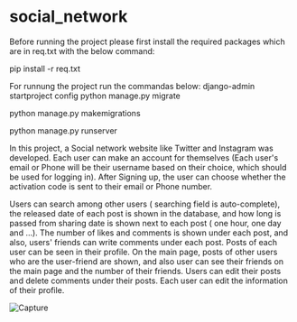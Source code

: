 # social_network
Before running the project please first install the required packages which are in req.txt  with the below command:

 pip install -r req.txt
 
For runnung the project run the commandas below:
 django-admin startproject config
 python manage.py migrate
 
 python manage.py makemigrations
 
 python manage.py runserver
 
In this project, a Social network website like Twitter and Instagram was developed. Each user can make an account for themselves (Each user's email or Phone will be their username based on their choice, which should be used for logging in). After Signing up, the user can choose whether the activation code is sent to their email or Phone number. 

Users can search among other users ( searching field is auto-complete), the released date of each post is shown in the database, and how long is passed from sharing date is shown next to each post ( one hour, one day and ...). The number of likes and comments is shown under each post, and also, users' friends can write comments under each post. Posts of each user can be seen in their profile. On the main page, posts of other users who are the user-friend are shown, and also user can see their friends on the main page and the number of their friends. Users can edit their posts and delete comments under their posts.  Each user can edit the information of their profile.

![Capture](https://user-images.githubusercontent.com/22345837/129878835-774fcfb7-0dd9-44de-b067-db43866100e5.PNG)











